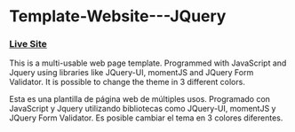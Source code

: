 ﻿# Template-Website---JQuery
 
###  [Live Site](https://websitetemplate-jquery.netlify.app/)
 
This is a multi-usable web page template.
Programmed with JavaScript and Jquery using libraries like JQuery-UI, momentJS and JQuery Form Validator.
It is possible to change the theme in 3 different colors.



Esta es una plantilla de página web de múltiples usos.
Programado con JavaScript y Jquery utilizando bibliotecas como JQuery-UI, momentJS y JQuery Form Validator.
Es posible cambiar el tema en 3 colores diferentes.

